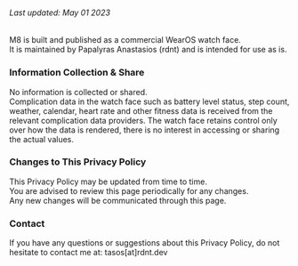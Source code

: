 ###### Last updated: May 01 2023

M8 is built and published as a commercial WearOS watch face.  
It is maintained by Papalyras Anastasios (rdnt) and is intended for use as is.

### Information Collection & Share

No information is collected or shared.  
Complication data in the watch face such as battery level status, step count, weather, calendar, heart rate and other fitness data is received from the relevant complication data providers.
The watch face retains control only over how the data is rendered, there is no interest in accessing or sharing the actual values.

### Changes to This Privacy Policy

This Privacy Policy may be updated from time to time.  
You are advised to review this page periodically for any changes.  
Any new changes will be communicated through this page.

### Contact

If you have any questions or suggestions about this Privacy Policy, do not hesitate to contact me at: tasos[at]rdnt.dev
